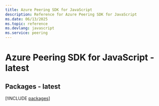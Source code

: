 ```yaml
---
title: Azure Peering SDK for JavaScript
description: Reference for Azure Peering SDK for JavaScript
ms.date: 06/13/2025
ms.topic: reference
ms.devlang: javascript
ms.service: peering
---
```

# Azure Peering SDK for JavaScript - latest
## Packages - latest
[!INCLUDE [packages](peering-index.md)]